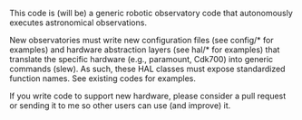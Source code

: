This code is (will be) a generic robotic observatory code that autonomously executes 
astronomical observations. 

New observatories must write new configuration files (see config/* for examples) 
and hardware abstraction layers (see hal/* for examples) that translate the specific 
hardware (e.g., paramount, Cdk700) into generic commands (slew). As such, these 
HAL classes must expose standardized function names. See existing codes for examples.

If you write code to support new hardware, please consider a pull request or sending
it to me so other users can use (and improve) it.
